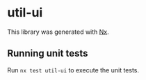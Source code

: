 # util-ui

This library was generated with [Nx](https://nx.dev).

## Running unit tests

Run `nx test util-ui` to execute the unit tests.
